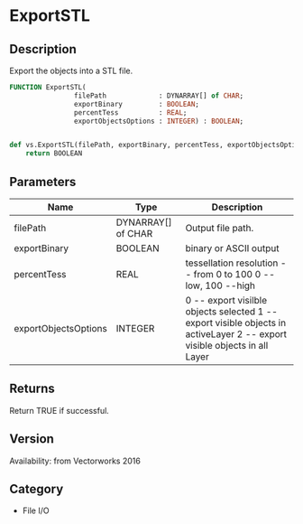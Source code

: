 # ExportSTL

## Description
Export the objects into a STL file.

```pascal
FUNCTION ExportSTL(
				filePath             : DYNARRAY[] of CHAR;
				exportBinary         : BOOLEAN;
				percentTess          : REAL;
				exportObjectsOptions : INTEGER) : BOOLEAN;
```

```python

def vs.ExportSTL(filePath, exportBinary, percentTess, exportObjectsOptions):
    return BOOLEAN
```

## Parameters
|Name|Type|Description|
|---|---|---|
|filePath|DYNARRAY[] of CHAR|Output file path.|
|exportBinary|BOOLEAN|binary or ASCII output|
|percentTess|REAL|tessellation resolution -- from 0 to 100  0 -- low, 100 --high|
|exportObjectsOptions|INTEGER|0 -- export visilble objects selected 1 -- export visible objects in activeLayer 2 -- export visible objects in all Layer|

## Returns
Return TRUE if successful.

## Version
Availability: from Vectorworks 2016
## Category
* File I/O


